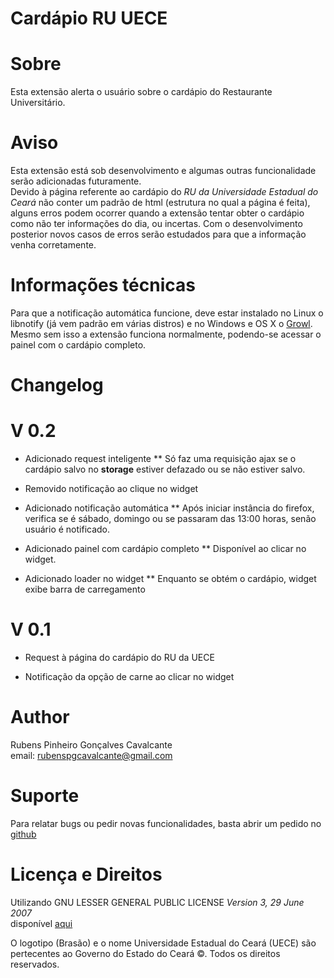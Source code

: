 Cardápio RU UECE
===========

Sobre
========

Esta extensão alerta o usuário sobre o cardápio do Restaurante Universitário.

Aviso
========

Esta extensão está sob desenvolvimento e algumas outras funcionalidade serão adicionadas futuramente.  
Devido à página referente ao cardápio do *RU da Universidade Estadual do Ceará* não conter um padrão de html (estrutura no qual a página é feita), alguns erros podem ocorrer quando a extensão tentar obter o cardápio como não ter informações do dia, ou incertas. Com o desenvolvimento posterior novos casos de erros serão estudados para que a informação venha corretamente.

Informações técnicas
=========

Para que a notificação automática funcione, deve estar instalado no Linux o libnotify (já vem padrão em várias distros) e no Windows e OS X o [Growl](http://growl.info/).
Mesmo sem isso a extensão funciona normalmente, podendo-se acessar o painel com o cardápio completo.

Changelog
=========
V 0.2
========
* Adicionado request inteligente
** Só faz uma requisição ajax se o cardápio salvo no **storage** estiver defazado ou se não estiver salvo.

* Removido notificação ao clique no widget

* Adicionado notificação automática
** Após iniciar instância do firefox, verifica se é sábado, domingo ou se passaram das 13:00 horas, senão usuário é notificado.

* Adicionado painel com cardápio completo
** Disponível ao clicar no widget.

* Adicionado loader no widget
** Enquanto se obtém o cardápio, widget exibe barra de carregamento

V 0.1
========
* Request à página do cardápio do RU da UECE

* Notificação da opção de carne ao clicar no widget


Author
=========

Rubens Pinheiro Gonçalves Cavalcante  
email: [rubenspgcavalcante@gmail.com](mailto:rubenspgcavalcante@gmail.com)

Suporte
==========

Para relatar bugs ou pedir novas funcionalidades, basta abrir um pedido no [github](https://github.com/rubenspgcavalcante/Cardapio-RU-UECE/issues,"issues")

Licença e Direitos
===========

Utilizando GNU LESSER GENERAL PUBLIC LICENSE *Version 3, 29 June 2007*  
disponível [aqui](http://www.gnu.org/copyleft/gpl.html,"GPLv3")  
  
O logotipo (Brasão) e o nome Universidade Estadual do Ceará (UECE) são pertecentes ao Governo do Estado do Ceará ©. Todos os direitos reservados.